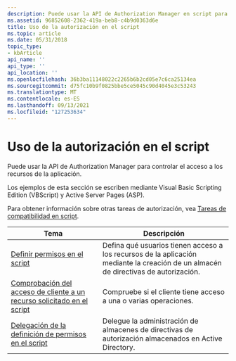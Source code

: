```yaml
---
description: Puede usar la API de Authorization Manager en script para controlar el acceso a los recursos de la aplicación.
ms.assetid: 96852608-2362-419a-beb8-c4b9d0363d6e
title: Uso de la autorización en el script
ms.topic: article
ms.date: 05/31/2018
topic_type:
- kbArticle
api_name: ''
api_type: ''
api_location: ''
ms.openlocfilehash: 36b3ba11148022c2265b6b2cd05e7c6ca25134ea
ms.sourcegitcommit: d75fc10b9f0825bbe5ce5045c90d4045e3c53243
ms.translationtype: MT
ms.contentlocale: es-ES
ms.lasthandoff: 09/13/2021
ms.locfileid: "127253634"
---
```

# <a name="using-authorization-in-script"></a>Uso de la autorización en el script

Puede usar la API de Authorization Manager para controlar el acceso a los recursos de la aplicación.

Los ejemplos de esta sección se escriben mediante Visual Basic Scripting Edition (VBScript) y Active Server Pages (ASP).

Para obtener información sobre otras tareas de autorización, vea [Tareas de compatibilidad en script](supporting-tasks-for-authorization-in-script.md).



| Tema                                                                                                                      | Descripción                                                                                              |
|----------------------------------------------------------------------------------------------------------------------------|----------------------------------------------------------------------------------------------------------|
| [Definir permisos en el script](defining-permissions-in-script.md)                                                       | Defina qué usuarios tienen acceso a los recursos de la aplicación mediante la creación de un almacén de directivas de autorización. |
| [Comprobación del acceso de cliente a un recurso solicitado en el script](verifying-client-access-to-a-requested-resource-in-script.md) | Compruebe si el cliente tiene acceso a una o varias operaciones.                                           |
| [Delegación de la definición de permisos en el script](delegating-the-defining-of-permissions-in-script.md)                   | Delegue la administración de almacenes de directivas de autorización almacenados en Active Directory.          |



 

 

 



